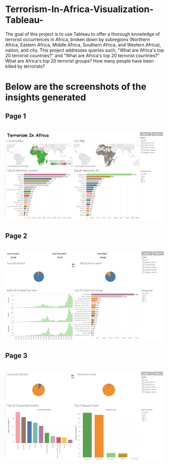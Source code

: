 # Terrorism-In-Africa-Visualization-Tableau-
The goal of this project is to use Tableau to offer a thorough knowledge of terrorist occurrences in Africa, broken down by subregions (Northern Africa, Eastern Africa, Middle Africa, Southern Africa, and Western Africa), nation, and city. This project addresses queries such, "What are Africa's top 20 terrorist countries?" and "What are Africa's top 20 terrorist countries?" What are Africa's top 20 terrorist groups? How many people have been killed by terrorists?
# Below are the screenshots of the insights generated
<h2> Page 1</h2> </br>
<img src="https://raw.githubusercontent.com/Ahmednas211/Terrorism-In-Africa-Visualization-Tableau-/main/page1.jpg"/> </br>
<h2> Page 2</h2> </br>
<img src="https://raw.githubusercontent.com/Ahmednas211/Terrorism-In-Africa-Visualization-Tableau-/main/page2.jpg"/> </br>
<h2> Page 3</h2> </br>
<img src="https://raw.githubusercontent.com/Ahmednas211/Terrorism-In-Africa-Visualization-Tableau-/main/page3.jpg"/> </br>

